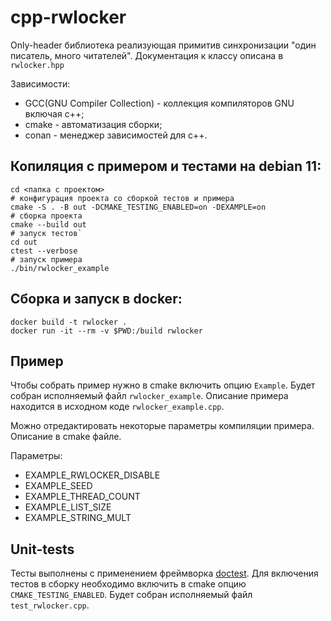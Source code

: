 # cpp-rwlocker

Only-header библиотека реализующая примитив синхронизации "один писатель, много читателей".
Документация к классу описана в `rwlocker.hpp`

Зависимости:
- GCC(GNU Compiler Collection) - коллекция компиляторов GNU включая с++;
- cmake - автоматизация сборки;
- conan - менеджер зависимостей для с++.

## Копиляция с примером и тестами на debian 11:

```
cd <папка с проектом>
# конфигурация проекта со сборкой тестов и примера
cmake -S . -B out -DCMAKE_TESTING_ENABLED=on -DEXAMPLE=on
# сборка проекта
cmake --build out
# запуск тестов`
cd out
ctest --verbose
# запуск примера
./bin/rwlocker_example
```

## Cборка и запуск в docker:

```
docker build -t rwlocker .
docker run -it --rm -v $PWD:/build rwlocker
```

## Пример

Чтобы собрать пример нужно в cmake включить опцию `Example`.
Будет собран исполняемый файл `rwlocker_example`.
Описание примера находится в исходном коде `rwlocker_example.cpp`.

Можно отредактировать некоторые параметры компиляции примера. Описание в cmake файле.

Параметры:
- EXAMPLE_RWLOCKER_DISABLE
- EXAMPLE_SEED
- EXAMPLE_THREAD_COUNT
- EXAMPLE_LIST_SIZE
- EXAMPLE_STRING_MULT

## Unit-tests

Тесты выполнены с применением фреймворка [doctest](https://github.com/doctest/doctest).
Для включения тестов в сборку необходимо включить в cmake опцию `CMAKE_TESTING_ENABLED`.
Будет собран исполняемый файл `test_rwlocker.cpp`.
